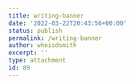 ```yaml
---
title: writing-banner
date: '2022-03-22T20:43:56+00:00'
status: publish
permalink: /writing-banner
author: whoisdsmith
excerpt: ''
type: attachment
id: 89
---
```

<!DOCTYPE html PUBLIC "-//W3C//DTD HTML 4.0 Transitional//EN" "http://www.w3.org/TR/REC-html40/loose.dtd">
<?xml encoding="UTF-8">
